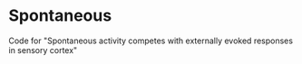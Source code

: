 # Spontaneous
Code for "Spontaneous activity competes with externally evoked responses in sensory cortex"
